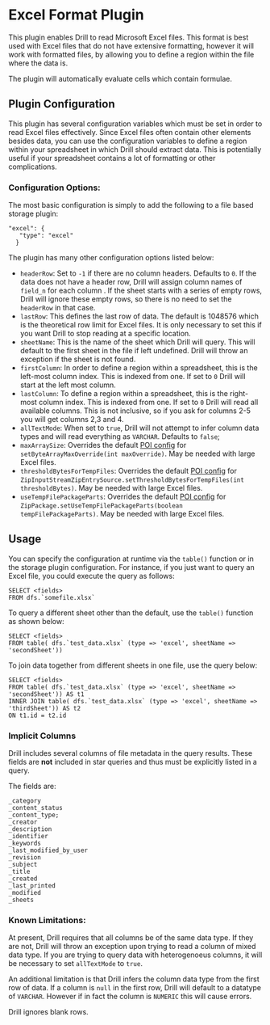 # Excel Format Plugin
This plugin enables Drill to read Microsoft Excel files. This format is best used with Excel files that do not have extensive formatting, however it will work with formatted files, by allowing you to define a region within the file where the data is. 

The plugin will automatically evaluate cells which contain formulae. 

## Plugin Configuration 
This plugin has several configuration variables which must be set in order to read Excel files effectively. Since Excel files often contain other elements besides data, you can use the configuration variables to define a region within your spreadsheet in which Drill should extract data. This is potentially useful if your spreadsheet contains a lot of formatting or other complications. 

### Configuration Options:
The most basic configuration is simply to add the following to a file based storage plugin:
```
"excel": {
   "type": "excel"
  }
```
The plugin has many other configuration options listed below:

* `headerRow`: Set to `-1` if there are no column headers. Defaults to `0`. If the data does not have a header row, Drill will assign column names of `field_n` for each column
. If the sheet starts with a series of empty rows, Drill will ignore these empty rows, so there is no need to set the `headerRow` in that case.
* `lastRow`: This defines the last row of data. The default is 1048576 which is the theoretical row limit for Excel files. It is only necessary to set this if you want Drill to
 stop reading at a specific location.
* `sheetName`: This is the name of the sheet which Drill will query. This will default to the first sheet in the file if left undefined. Drill will throw an exception if the
 sheet is not found.
* `firstColumn`: In order to define a region within a spreadsheet, this is the left-most column index. This is indexed from one. If set to `0` Drill will start at the left most
 column.
* `lastColumn`: To define a region within a spreadsheet, this is the right-most column index. This is indexed from one. If set to `0` Drill will read all available columns. This
 is not inclusive, so if you ask for columns 2-5 you will get columns 2,3 and 4. 
* `allTextMode`: When set to `true`, Drill will not attempt to infer column data types and will read everything as `VARCHAR`. Defaults to `false`;
* `maxArraySize`: Overrides the default [POI config](https://poi.apache.org/components/configuration.html) for `setByteArrayMaxOverride(int maxOverride)`. May be needed with large Excel files.
* `thresholdBytesForTempFiles`: Overrides the default [POI config](https://poi.apache.org/components/configuration.html) for `ZipInputStreamZipEntrySource.setThresholdBytesForTempFiles(int thresholdBytes)`. May be needed with large Excel files.
* `useTempFilePackageParts`: Overrides the default [POI config](https://poi.apache.org/components/configuration.html) for `ZipPackage.setUseTempFilePackageParts(boolean tempFilePackageParts)`. May be needed with large Excel files.

## Usage
You can specify the configuration at runtime via the `table()` function or in the storage plugin configuration. For instance, if you just want to query an Excel file, you could
 execute the query as follows:

```
SELECT <fields> 
FROM dfs.`somefile.xlsx`
```
To query a different sheet other than the default, use the `table()` function as shown below:
```
SELECT <fields> 
FROM table( dfs.`test_data.xlsx` (type => 'excel', sheetName => 'secondSheet'))
```
To join data together from different sheets in one file, use the query below:
```
SELECT <fields> 
FROM table( dfs.`test_data.xlsx` (type => 'excel', sheetName => 'secondSheet')) AS t1
INNER JOIN table( dfs.`test_data.xlsx` (type => 'excel', sheetName => 'thirdSheet')) AS t2 
ON t1.id = t2.id
```

### Implicit Columns
Drill includes several columns of file metadata in the query results. These fields are **not** included in star queries and thus must be explicitly listed in a query. 

The fields are:

    _category
    _content_status
    _content_type;
    _creator
    _description
    _identifier
    _keywords
    _last_modified_by_user
    _revision
    _subject
    _title
    _created
    _last_printed
    _modified
    _sheets


### Known Limitations:
At present, Drill requires that all columns be of the same data type. If they are not, Drill will throw an exception upon trying to read a column of mixed data type. If you are
 trying to query data with heterogenoeus columns, it will be necessary to set `allTextMode` to `true`. 

An additional limitation is that Drill infers the column data type from the first row of data. If a column is `null` in the first row, Drill will default to a datatype of
 `VARCHAR`. However if in fact the column is `NUMERIC` this will cause errors. 
 
 Drill ignores blank rows.

